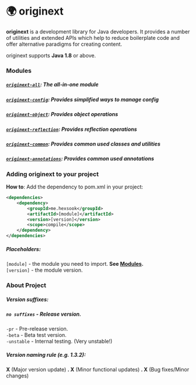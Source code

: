 # 🌍 originext
**originext** is a development library for Java developers. It provides a number of utilities and extended APIs
which help to reduce boilerplate code and offer alternative paradigms for creating content.

originext supports **Java 1.8** or above.

### Modules
##### [`originext-all`](https://github.com/Hexsook/originext/tree/master/all): The all-in-one module
##### [`originext-config`](https://github.com/Hexsook/originext/tree/master/config): Provides simplified ways to manage config
##### [`originext-object`](https://github.com/Hexsook/originext/tree/master/object): Provides object operations
##### [`originext-reflection`](https://github.com/Hexsook/originext/tree/master/reflection): Provides reflection operations
##### [`originext-common`](https://github.com/Hexsook/originext/tree/master/common): Provides common used classes and utilities
##### [`originext-annotations`](https://github.com/Hexsook/originext/tree/master/annotations): Provides common used annotations

### Adding originext to your project
**How to**: Add the dependency to pom.xml in your project:
```xml
<dependencies>
    <dependency>
        <groupId>me.hexsook</groupId>
        <artifactId>[module]</artifactId>
        <version>[version]</version>
        <scope>compile</scope>
    </dependency>
</dependencies>
```
##### Placeholders:
`[module]` - the module you need to import. **See [Modules](#modules).** <br>
`[version]` - the module version.

### About Project
##### Version suffixes:
##### `no suffixes` - **Release version.**

`-pr` - Pre-release version. <br>
`-beta` - Beta test version. <br>
`-unstable` - Internal testing. (Very unstable!) <br>

##### Version naming rule (e.g. 1.3.2):
**X** (Major version update) **. X** (Minor functional updates) **. X** (Bug fixes/Minor changes)